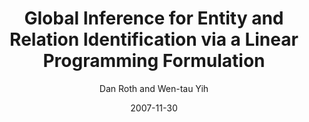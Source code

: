 ---
title: "Global Inference for Entity and Relation Identification via a Linear Programming Formulation"
collection: publications
permalink: /publication/2007-11-30-0024
date: 2007-11-30
author: 'Dan Roth and Wen-tau Yih'
venue: 'Introduction to Statistical Relational Learning'
---